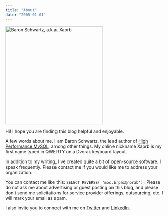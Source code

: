 ```yaml
---
title: "About"
date: "2005-01-01"
---
```


<img src="http://www.xaprb.com/media/2010/01/baron-square.jpg" alt="Baron Schwartz, a.k.a. Xaprb" title="Baron Schwartz, a.k.a. Xaprb" width="310" height="310" class="size-full wp-image-2715" />

Hi! I hope you are finding this blog helpful and enjoyable.

A few words about me. I am Baron Schwartz, the lead author of [High Performance MySQL][1], among other things. My online nickname Xaprb is my first name typed in QWERTY on a Dvorak keyboard layout.

In addition to my writing, I've created quite a bit of open-source software. I speak frequently. Please contact me if you would like me to address your organization.

You can contact me like this: `SELECT REVERSE( 'moc.brpax@norab');` Please do not ask me about advertising or guest posting on this blog, and please don't send me solicitations for service provider offerings, outsourcing, etc. I will mark your email as spam.

I also invite you to connect with me on [Twitter][2] and [LinkedIn][3].

<p style="clear:both">
  &nbsp;
</p>

 [1]: http://www.highperfmysql.com/
 [2]: http://twitter.com/xaprb
 [3]: http://www.linkedin.com/in/xaprb

